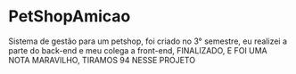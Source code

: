 # PetShopAmicao
Sistema de gestão para um petshop, foi criado no 3° semestre, eu realizei a parte do back-end e meu colega a front-end, FINALIZADO, E FOI UMA NOTA MARAVILHO, TIRAMOS 94 NESSE PROJETO

